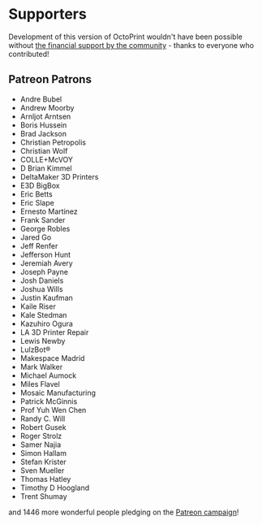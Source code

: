 # Supporters 

Development of this version of OctoPrint wouldn't have been possible without
[the financial support by the community](https://octoprint.org/support-octoprint/) -
thanks to everyone who contributed!

## Patreon Patrons

  * Andre Bubel
  * Andrew Moorby
  * Arnljot Arntsen
  * Boris Hussein
  * Brad Jackson
  * Christian Petropolis
  * Christian Wolf
  * COLLE+McVOY
  * D Brian Kimmel
  * DeltaMaker 3D Printers
  * E3D BigBox
  * Eric Betts
  * Eric Slape
  * Ernesto Martinez
  * Frank Sander
  * George Robles
  * Jared Go
  * Jeff Renfer
  * Jefferson Hunt
  * Jeremiah Avery
  * Joseph Payne
  * Josh Daniels
  * Joshua Wills
  * Justin Kaufman
  * Kaile Riser
  * Kale Stedman
  * Kazuhiro Ogura
  * LA 3D Printer Repair
  * Lewis Newby
  * LulzBot®
  * Makespace Madrid
  * Mark Walker
  * Michael Aumock
  * Miles Flavel
  * Mosaic Manufacturing
  * Patrick McGinnis
  * Prof Yuh Wen Chen
  * Randy C. Will
  * Robert Gusek
  * Roger Strolz
  * Samer Najia
  * Simon Hallam
  * Stefan Krister
  * Sven Mueller
  * Thomas Hatley
  * Timothy D Hoogland
  * Trent Shumay

and 1446 more wonderful people pledging on the [Patreon campaign](https://patreon.com/foosel)!